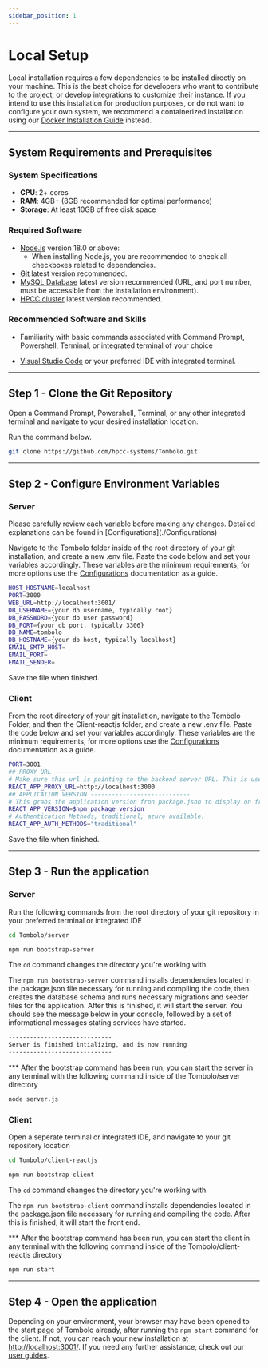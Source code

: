 ```yaml
---
sidebar_position: 1
---
```


# Local Setup

Local installation requires a few dependencies to be installed directly on your machine. This is the best choice for developers who want to contribute to the project, or develop integrations to customize their instance. If you intend to use this installation for production purposes, or do not want to configure your own system, we recommend a containerized installation using our [Docker Installation Guide](/docs/Install/Docker) instead.

---

## System Requirements and Prerequisites

### System Specifications

- **CPU**: 2+ cores
- **RAM**: 4GB+ (8GB recommended for optimal performance)
- **Storage**: At least 10GB of free disk space

### Required Software

- [Node.js](https://nodejs.org/en/download/) version 18.0 or above:
  - When installing Node.js, you are recommended to check all checkboxes related to dependencies.
- [Git](https://git-scm.com/downloads) latest version recommended.
- [MySQL Database](https://dev.mysql.com/downloads/) latest version recommended (URL, and port number, must be accessible from the installation environment).
- [HPCC cluster](https://hpccsystems.com/getting-started/) latest version recommended.

### Recommended Software and Skills

- Familiarity with basic commands associated with Command Prompt, Powershell, Terminal, or integrated terminal of your choice

- [Visual Studio Code](https://code.visualstudio.com/download) or your preferred IDE with integrated terminal.

---

## Step 1 - Clone the Git Repository

Open a Command Prompt, Powershell, Terminal, or any other integrated terminal and navigate to your desired installation location.

Run the command below.

```bash
git clone https://github.com/hpcc-systems/Tombolo.git
```

---

## Step 2 - Configure Environment Variables

### Server

<div class="important_block">
Please carefully review each variable before making any changes. Detailed explanations can be found in [Configurations](./Configurations)
</div>

Navigate to the Tombolo folder inside of the root directory of your git installation, and create a new .env file. Paste the code below and set your variables accordingly. These variables are the minimum requirements, for more options use the [Configurations](./Configurations) documentation as a guide.

```bash
HOST_HOSTNAME=localhost
PORT=3000
WEB_URL=http://localhost:3001/
DB_USERNAME={your db username, typically root}
DB_PASSWORD={your db user password}
DB_PORT={your db port, typically 3306}
DB_NAME=tombolo
DB_HOSTNAME={your db host, typically localhost}
EMAIL_SMTP_HOST=
EMAIL_PORT=
EMAIL_SENDER=
```

Save the file when finished.

### Client

From the root directory of your git installation, navigate to the Tombolo Folder, and then the Client-reactjs folder, and create a new .env file. Paste the code below and set your variables accordingly. These variables are the minimum requirements, for more options use the [Configurations](./Configurations) documentation as a guide.

```bash
PORT=3001
## PROXY URL ------------------------------------
# Make sure this url is pointing to the backend server URL. This is used by the UI to interact with backend (Eg : http://localhost:3000)
REACT_APP_PROXY_URL=http://localhost:3000
## APPLICATION VERSION ----------------------------
# This grabs the application version fron package.json to display on front end
REACT_APP_VERSION=$npm_package_version
# Authentication Methods, traditional, azure available.
REACT_APP_AUTH_METHODS="traditional"
```

Save the file when finished.

---

## Step 3 - Run the application

### Server

Run the following commands from the root directory of your git repository in your preferred terminal or integrated IDE

```bash
cd Tombolo/server
```

```bash
npm run bootstrap-server
```

The `cd` command changes the directory you're working with.

The `npm run bootstrap-server` command installs dependencies located in the package.json file necessary for running and compiling the code, then creates the database schema and runs necessary migrations and seeder files for the application. After this is finished, it will start the server. You should see the message below in your console, followed by a set of informational messages stating services have started.

```bash
-----------------------------
Server is finished intializing, and is now running
-----------------------------
```

\*\*\* After the bootstrap command has been run, you can start the server in any terminal with the following command inside of the Tombolo/server directory

```bash
node server.js
```

### Client

Open a seperate terminal or integrated IDE, and navigate to your git repository location

```bash
cd Tombolo/client-reactjs
```

```bash
npm run bootstrap-client
```

The `cd` command changes the directory you're working with.

The `npm run bootstrap-client` command installs dependencies located in the package.json file necessary for running and compiling the code. After this is finished, it will start the front end.

\*\*\* After the bootstrap command has been run, you can start the client in any terminal with the following command inside of the Tombolo/client-reactjs directory

```bash
npm run start
```

---

## Step 4 - Open the application

Depending on your environment, your browser may have been opened to the start page of Tombolo already, after running the
`npm start` command for the client. If not, you can reach your new installation at [http://localhost:3001/](http://localhost:3001/). If you need any further assistance, check out our [user guides](/docs/category/user-guides).
